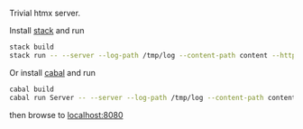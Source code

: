 Trivial htmx server.

Install [stack](https://docs.haskellstack.org/en/stable/) and run

```sh
stack build
stack run -- --server --log-path /tmp/log --content-path content --http-port 8080 --no-tls 
```

Or install [cabal](https://www.haskell.org/cabal/) and run

```sh
cabal build
cabal run Server -- --server --log-path /tmp/log --content-path content --http-port 8080 --no-tls
```

then browse to [localhost:8080](http://localhost:8080)

